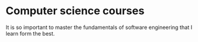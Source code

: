 # Computer science courses

It is so important to master the fundamentals of software engineering that I learn form the best.

